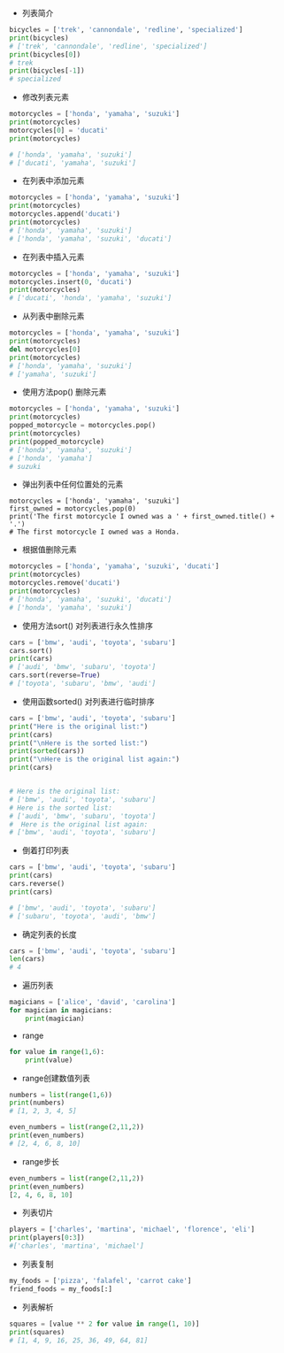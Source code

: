 - 列表简介

```python
bicycles = ['trek', 'cannondale', 'redline', 'specialized'] 
print(bicycles)
# ['trek', 'cannondale', 'redline', 'specialized']
print(bicycles[0])
# trek
print(bicycles[-1])
# specialized
```

- 修改列表元素

```python
motorcycles = ['honda', 'yamaha', 'suzuki']
print(motorcycles)
motorcycles[0] = 'ducati'
print(motorcycles)

# ['honda', 'yamaha', 'suzuki']
# ['ducati', 'yamaha', 'suzuki']
```


- 在列表中添加元素

```python
motorcycles = ['honda', 'yamaha', 'suzuki']
print(motorcycles)
motorcycles.append('ducati')
print(motorcycles)
# ['honda', 'yamaha', 'suzuki']
# ['honda', 'yamaha', 'suzuki', 'ducati']
```

- 在列表中插入元素

```python
motorcycles = ['honda', 'yamaha', 'suzuki']
motorcycles.insert(0, 'ducati') 
print(motorcycles)
# ['ducati', 'honda', 'yamaha', 'suzuki']
```

- 从列表中删除元素

```python
motorcycles = ['honda', 'yamaha', 'suzuki'] 
print(motorcycles)
del motorcycles[0]
print(motorcycles)
# ['honda', 'yamaha', 'suzuki']
# ['yamaha', 'suzuki']
```

- 使用方法pop() 删除元素

```python
motorcycles = ['honda', 'yamaha', 'suzuki']
print(motorcycles)
popped_motorcycle = motorcycles.pop()
print(motorcycles)
print(popped_motorcycle)
# ['honda', 'yamaha', 'suzuki']
# ['honda', 'yamaha']
# suzuki
```

- 弹出列表中任何位置处的元素

```
motorcycles = ['honda', 'yamaha', 'suzuki']
first_owned = motorcycles.pop(0)
print('The first motorcycle I owned was a ' + first_owned.title() + '.')
# The first motorcycle I owned was a Honda.
```

- 根据值删除元素

```python
motorcycles = ['honda', 'yamaha', 'suzuki', 'ducati'] 
print(motorcycles)
motorcycles.remove('ducati')
print(motorcycles)
# ['honda', 'yamaha', 'suzuki', 'ducati']
# ['honda', 'yamaha', 'suzuki']
```

- 使用方法sort() 对列表进行永久性排序

```python
cars = ['bmw', 'audi', 'toyota', 'subaru'] 
cars.sort()
print(cars)
# ['audi', 'bmw', 'subaru', 'toyota']
cars.sort(reverse=True)
# ['toyota', 'subaru', 'bmw', 'audi']
```

- 使用函数sorted() 对列表进行临时排序

```python
cars = ['bmw', 'audi', 'toyota', 'subaru']
print("Here is the original list:") 
print(cars)
print("\nHere is the sorted list:") 
print(sorted(cars))
print("\nHere is the original list again:") 
print(cars)


# Here is the original list:
# ['bmw', 'audi', 'toyota', 'subaru']
# Here is the sorted list:
# ['audi', 'bmw', 'subaru', 'toyota']
#  Here is the original list again: 
# ['bmw', 'audi', 'toyota', 'subaru']
```

- 倒着打印列表

```python
cars = ['bmw', 'audi', 'toyota', 'subaru'] 
print(cars)
cars.reverse() 
print(cars)

# ['bmw', 'audi', 'toyota', 'subaru']
# ['subaru', 'toyota', 'audi', 'bmw']
```

- 确定列表的长度

```python
cars = ['bmw', 'audi', 'toyota', 'subaru']
len(cars)
# 4
```

- 遍历列表

```python
magicians = ['alice', 'david', 'carolina'] 
for magician in magicians:
    print(magician)
```

- range

```python
for value in range(1,6):
    print(value)
```

- range创建数值列表

```python
numbers = list(range(1,6))
print(numbers)
# [1, 2, 3, 4, 5]

even_numbers = list(range(2,11,2)) 
print(even_numbers)
# [2, 4, 6, 8, 10]
```

- range步长

```python
even_numbers = list(range(2,11,2)) 
print(even_numbers)
[2, 4, 6, 8, 10]
```

- 列表切片

```python
players = ['charles', 'martina', 'michael', 'florence', 'eli']
print(players[0:3])
#['charles', 'martina', 'michael']

```

- 列表复制

```python
my_foods = ['pizza', 'falafel', 'carrot cake']
friend_foods = my_foods[:]
```

- 列表解析

```python
squares = [value ** 2 for value in range(1, 10)]
print(squares)
# [1, 4, 9, 16, 25, 36, 49, 64, 81]
```

